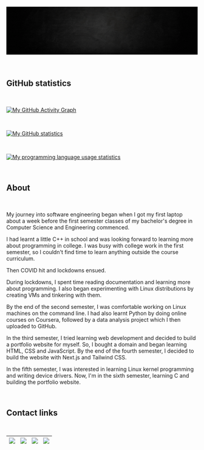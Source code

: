 ![Banner](Banner.gif)

<br>

## GitHub statistics

<br>

[![My GitHub Activity Graph](https://activity-graph.herokuapp.com/graph?username=joeljosedev&bg_color=151515&color=FFFFFF&line=5CBE72&point=FFFFFF&hide_border=true)](https://github.com/joeljosedev)

<br>

[![My GitHub statistics](https://github-readme-stats-joeljosedev.vercel.app/api?username=joeljosedev&theme=dark&hide_border=true&custom_title=Joel%20Jose's%20GitHub%20Statistics&show_icons=true&include_all_commits=true)](https://github.com/joeljosedev)

<br>

[![My programming language usage statistics](https://github-readme-stats-joeljosedev.vercel.app/api/top-langs?username=joeljosedev&theme=dark&hide_border=true&layout=compact&langs_count=10)](https://github.com/joeljosedev)

<br>

## About

<br>

My journey into software engineering began when I got my first laptop about a week before the first semester classes of my bachelor's degree in Computer Science and Engineering commenced.

I had learnt a little C++ in school and was looking forward to learning more about programming in college. I was busy with college work in the first semester, so I couldn't find time to learn anything outside the course curriculum.

Then COVID hit and lockdowns ensued.

During lockdowns, I spent time reading documentation and learning more about programming. I also began experimenting with Linux distributions by creating VMs and tinkering with them.

By the end of the second semester, I was comfortable working on Linux machines on the command line. I had also learnt Python by doing online courses on Coursera, followed by a data analysis project which I then uploaded to GitHub.

In the third semester, I tried learning web development and decided to build a portfolio website for myself. So, I bought a domain and began learning HTML, CSS and JavaScript. By the end of the fourth semester, I decided to build the website with Next.js and Tailwind CSS.

In the fifth semester, I was interested in learning Linux kernel programming and writing device drivers. Now, I'm in the sixth semester, learning C and building the portfolio website.

<br>

## Contact links

<br>

| <a href="https://wa.me/+919846642788"><img src="https://img.shields.io/badge/WhatsApp-100C08?logo=whatsapp&logoColor=00E676" height=30px></a> | <a href="https://www.linkedin.com/in/joeljosedev"><img src="https://img.shields.io/badge/LinkedIn-100C08?logo=linkedin&logoColor=0A66C2" height=30px></a> | <a href="mailto:mail@joeljose.dev"><img src="https://img.shields.io/badge/Email-100C08?logo=gmail&logoColor=EA4335" height=30px></a> | <a href="https://t.me/joeljosedev"><img src="https://img.shields.io/badge/Telegram-100C08?logo=telegram&logoColor=28A8E9" height=30px></a> |
| :-------------------------------------------------------------------------------------------------------------------------------------------: | :-------------------------------------------------------------------------------------------------------------------------------------------------------: | :------------------------------------------------------------------------------------------------------------------------------------: | :----------------------------------------------------------------------------------------------------------------------------------------: |
